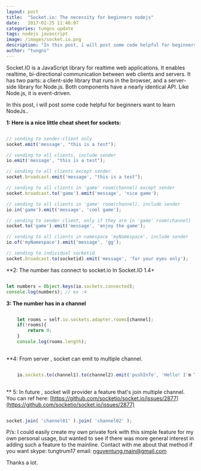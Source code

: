 ```yaml
---
layout: post
title:  "Socket.io: The necessity for beginners nodejs"
date:   2017-02-25 11:46:07
categories: tungns update
tags: nodejs javascript
image: /images/socket.io.png
description: "In this post, i will post some code helpful for beginners want to learn Socket.io"
author: "tungns"
---
```


Socket.IO is a JavaScript library for realtime web applications. It enables realtime, bi-directional communication between web clients and servers. It has two parts: a client-side library that runs in the browser, and a server-side library for Node.js. Both components have a nearly identical API. Like Node.js, it is event-driven.

In this post, i will post some code helpful for beginners want to learn NodeJs..

**1: Here is a nice little cheat sheet for sockets:**

``` javascript

// sending to sender-client only
socket.emit('message', "this is a test");

// sending to all clients, include sender
io.emit('message', "this is a test");

// sending to all clients except sender
socket.broadcast.emit('message', "this is a test");

// sending to all clients in 'game' room(channel) except sender
socket.broadcast.to('game').emit('message', 'nice game');

// sending to all clients in 'game' room(channel), include sender
io.in('game').emit('message', 'cool game');

// sending to sender client, only if they are in 'game' room(channel)
socket.to('game').emit('message', 'enjoy the game');

// sending to all clients in namespace 'myNamespace', include sender
io.of('myNamespace').emit('message', 'gg');

// sending to individual socketid
socket.broadcast.to(socketid).emit('message', 'for your eyes only');

```

**2: The number has connect to socket.io 
 In Socket.IO 1.4+

``` javascript

let numbers = Object.keys(io.sockets.connected);
console.log(numbers); // ex :4

```

**3: The number has in a channel**

``` javascript

    let rooms = self.io.sockets.adapter.rooms[channel];
    if(!rooms){
        return 0;
    }
    console.log(rooms.length);
    
```

**4: From server , socket can emit to multiple channel.

``` javascript

    io.sockets.to(channel1).to(channel2).emit('pushInfo', 'Hello! I'm TUngns');
    
```

** 5: In future , socket will provider a feature that's join multiple channel.
You can ref here: [https://github.com/socketio/socket.io/issues/2877](https://github.com/socketio/socket.io/issues/2877)

``` javascript

socket.join( 'channel01' ).join( 'channel02' );

```

P/s:
I could easily create my own private fork with this simple feature for my own personal usage, but wanted to see if there was more general interest in adding such a feature to the mainline.
Contact with me about that method if you want
skype: tungtrum17
email: nguyentung.main@gmail.com

Thanks a lot.
